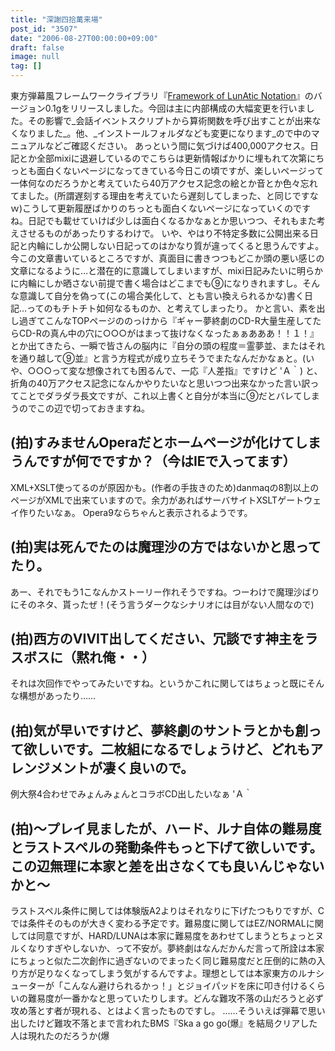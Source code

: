 ```yaml
---
title: "深謝四拾萬来場"
post_id: "3507"
date: "2006-08-27T00:00:00+09:00"
draft: false
image: null
tag: []
---
```



東方弾幕風フレームワークライブラリ『[Framework of LunAtic Notation](/tag/flan)』のバージョン0.1gをリリースしました。今回は主に内部構成の大幅変更を行いました。その影響で_会話イベントスクリプトから算術関数を呼び出すことが出来なくなりました_。他、_インストールフォルダなども変更になります_ので中のマニュアルなどご確認ください。  あっという間に気づけば400,000アクセス。日記とか全部mixiに退避しているのでこちらは更新情報ばかりに埋もれて次第にちっとも面白くないページになってきている今日この頃ですが、楽しいページって一体何なのだろうかと考えていたら40万アクセス記念の絵とか音とか色々忘れてました。(所謂遅刻する理由を考えていたら遅刻してしまった、と同じですなｗ)こうして更新履歴ばかりのちっとも面白くないページになっていくのですね。日記でも載せていけば少しは面白くなるかなぁとか思いつつ、それもまた考えさせるものがあったりするわけで。 いや、やはり不特定多数に公開出来る日記と内輪にしか公開しない日記ってのはかなり質が違ってくると思うんですよ。今この文章書いているところですが、真面目に書きつつもどこか頭の悪い感じの文章になるように…と潜在的に意識してしまいますが、mixi日記みたいに明らかに内輪にしか晒さない前提で書く場合はどこまでも⑨になりきれますし。そんな意識して自分を偽って(この場合美化して、とも言い換えられるかな)書く日記…ってのもチトチト如何なるものか、と考えてしまったり。 かと言い、素を出し過ぎてこんなTOPページののっけから『ギャー夢終劇のCD-R大量生産してたらCD-Rの真ん中の穴に○○○がはまって抜けなくなったぁぁあああ！！１！』とか出てきたら、一瞬で皆さんの脳内に『自分の頭の程度＝霊夢並、またはそれを通り越して⑨並』と言う方程式が成り立ちそうでまたなんだかなぁと。(いや、○○○って変な想像されても困るんで、一応『人差指』ですけど 'Ａ｀) と、折角の40万アクセス記念になんかやりたいなと思いつつ出来なかった言い訳ってことでダラダラ長文ですが、これ以上書くと自分が本当に⑨だとバレてしまうのでこの辺で切っておきますね。
## (拍)すみませんOperaだとホームページが化けてしまうんですが何でですか？（今はIEで入ってます）
XML+XSLT使ってるのが原因かも。(作者の手抜きのため)danmaqの8割以上のページがXMLで出来ていますので。余力があればサーバサイトXSLTゲートウェイ作りたいなぁ。 Opera9ならちゃんと表示されるようです。
## (拍)実は死んでたのは魔理沙の方ではないかと思ってたり。
あー、それでもう1こなんかストーリー作れそうですね。つーわけで魔理沙ばりにそのネタ、貰ったぜ！(そう言うダークなシナリオには目がない人間なので)
## (拍)西方のVIVIT出してください、冗談です神主をラスボスに（黙れ俺・・）
それは次回作でやってみたいですね。というかこれに関してはちょっと既にそんな構想があったり……
## (拍)気が早いですけど、夢終劇のサントラとかも創って欲しいです。二枚組になるでしょうけど、どれもアレンジメントが凄く良いので。
例大祭4合わせでみょんみょんとコラボCD出したいなぁ 'Ａ｀
## (拍)～プレイ見ましたが、ハード、ルナ自体の難易度とラストスペルの発動条件もっと下げて欲しいです。この辺無理に本家と差を出さなくても良いんじゃないかと～
ラストスペル条件に関しては体験版A2よりはそれなりに下げたつもりですが、Cでは条件そのものが大きく変わる予定です。難易度に関してはEZ/NORMALに関しては同意ですが、HARD/LUNAは本家に難易度をあわせてしまうとちょっとヌルくなりすぎやしないか、って不安が。夢終劇はなんだかんだ言って所詮は本家にちょっと似た二次創作に過ぎないのでまったく同じ難易度だと圧倒的に熱の入り方が足りなくなってしまう気がするんですよ。理想としては本家東方のルナシューターが「こんなん避けられるかっ！」とジョイパッドを床に叩き付けるくらいの難易度が一番かなと思っていたりします。どんな難攻不落の山だろうと必ず攻め落とす者が現れる、とはよく言ったものですし。 ……そういえば弾幕で思い出したけど難攻不落とまで言われたBMS『Ska a go go(爆』を結局クリアした人は現れたのだろうか(爆
